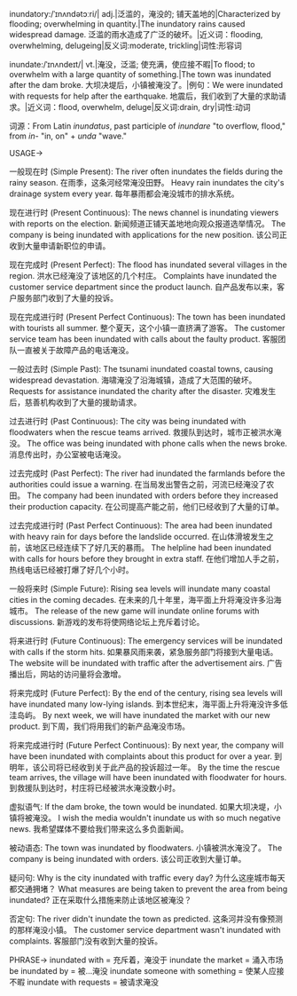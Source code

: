 inundatory:/ˈɪnʌndətɔːri/| adj.|泛滥的，淹没的; 铺天盖地的|Characterized by flooding; overwhelming in quantity.|The inundatory rains caused widespread damage. 泛滥的雨水造成了广泛的破坏。|近义词：flooding, overwhelming, delugeing|反义词:moderate, trickling|词性:形容词

inundate:/ˈɪnʌndeɪt/| vt.|淹没，泛滥;  使充满，使应接不暇|To flood; to overwhelm with a large quantity of something.|The town was inundated after the dam broke.  大坝决堤后，小镇被淹没了。|例句：We were inundated with requests for help after the earthquake. 地震后，我们收到了大量的求助请求。|近义词：flood, overwhelm, deluge|反义词:drain, dry|词性:动词

词源：From Latin *inundatus*, past participle of *inundare* "to overflow, flood," from *in-* "in, on" + *unda* "wave."

USAGE->

一般现在时 (Simple Present):
The river often inundates the fields during the rainy season.  在雨季，这条河经常淹没田野。
Heavy rain inundates the city's drainage system every year.  每年暴雨都会淹没城市的排水系统。


现在进行时 (Present Continuous):
The news channel is inundating viewers with reports on the election.  新闻频道正铺天盖地地向观众报道选举情况。
The company is being inundated with applications for the new position.  该公司正收到大量申请新职位的申请。


现在完成时 (Present Perfect):
The flood has inundated several villages in the region.  洪水已经淹没了该地区的几个村庄。
Complaints have inundated the customer service department since the product launch.  自产品发布以来，客户服务部门收到了大量的投诉。


现在完成进行时 (Present Perfect Continuous):
The town has been inundated with tourists all summer.  整个夏天，这个小镇一直挤满了游客。
The customer service team has been inundated with calls about the faulty product. 客服团队一直被关于故障产品的电话淹没。



一般过去时 (Simple Past):
The tsunami inundated coastal towns, causing widespread devastation.  海啸淹没了沿海城镇，造成了大范围的破坏。
Requests for assistance inundated the charity after the disaster.  灾难发生后，慈善机构收到了大量的援助请求。


过去进行时 (Past Continuous):
The city was being inundated with floodwaters when the rescue teams arrived.  救援队到达时，城市正被洪水淹没。
The office was being inundated with phone calls when the news broke.  消息传出时，办公室被电话淹没。



过去完成时 (Past Perfect):
The river had inundated the farmlands before the authorities could issue a warning.  在当局发出警告之前，河流已经淹没了农田。
The company had been inundated with orders before they increased their production capacity.  在公司提高产能之前，他们已经收到了大量的订单。


过去完成进行时 (Past Perfect Continuous):
The area had been inundated with heavy rain for days before the landslide occurred.  在山体滑坡发生之前，该地区已经连续下了好几天的暴雨。
The helpline had been inundated with calls for hours before they brought in extra staff.  在他们增加人手之前，热线电话已经被打爆了好几个小时。


一般将来时 (Simple Future):
Rising sea levels will inundate many coastal cities in the coming decades.  在未来的几十年里，海平面上升将淹没许多沿海城市。
The release of the new game will inundate online forums with discussions.  新游戏的发布将使网络论坛上充斥着讨论。



将来进行时 (Future Continuous):
The emergency services will be inundated with calls if the storm hits.  如果暴风雨来袭，紧急服务部门将接到大量电话。
The website will be inundated with traffic after the advertisement airs.  广告播出后，网站的访问量将会激增。


将来完成时 (Future Perfect):
By the end of the century, rising sea levels will have inundated many low-lying islands.  到本世纪末，海平面上升将淹没许多低洼岛屿。
By next week, we will have inundated the market with our new product.  到下周，我们将用我们的新产品淹没市场。


将来完成进行时 (Future Perfect Continuous):
By next year, the company will have been inundated with complaints about this product for over a year.  到明年，该公司将已经收到关于此产品的投诉超过一年。
By the time the rescue team arrives, the village will have been inundated with floodwater for hours.  到救援队到达时，村庄将已经被洪水淹没数小时。



虚拟语气:
If the dam broke, the town would be inundated.  如果大坝决堤，小镇将被淹没。
I wish the media wouldn't inundate us with so much negative news.  我希望媒体不要给我们带来这么多负面新闻。



被动语态:
The town was inundated by floodwaters.  小镇被洪水淹没了。
The company is being inundated with orders.  该公司正收到大量订单。



疑问句:
Why is the city inundated with traffic every day?  为什么这座城市每天都交通拥堵？
What measures are being taken to prevent the area from being inundated?  正在采取什么措施来防止该地区被淹没？


否定句:
The river didn't inundate the town as predicted.  这条河并没有像预测的那样淹没小镇。
The customer service department wasn't inundated with complaints.  客服部门没有收到大量的投诉。


PHRASE->
inundated with = 充斥着，淹没于
inundate the market = 涌入市场
be inundated by = 被...淹没
inundate someone with something =  使某人应接不暇
inundate with requests = 被请求淹没
